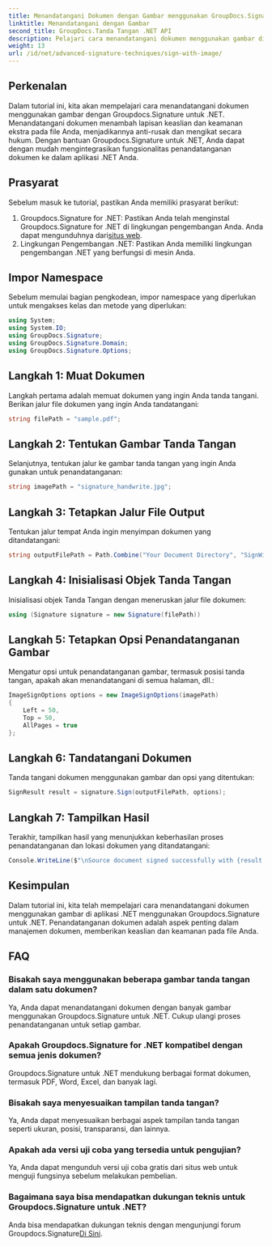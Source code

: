 ```yaml
---
title: Menandatangani Dokumen dengan Gambar menggunakan GroupDocs.Signature
linktitle: Menandatangani dengan Gambar
second_title: GroupDocs.Tanda Tangan .NET API
description: Pelajari cara menandatangani dokumen menggunakan gambar di aplikasi .NET dengan Groupdocs.Signature untuk .NET. Tingkatkan keamanan dan keaslian dokumen dengan mudah.
weight: 13
url: /id/net/advanced-signature-techniques/sign-with-image/
---
```

## Perkenalan
Dalam tutorial ini, kita akan mempelajari cara menandatangani dokumen menggunakan gambar dengan Groupdocs.Signature untuk .NET. Menandatangani dokumen menambah lapisan keaslian dan keamanan ekstra pada file Anda, menjadikannya anti-rusak dan mengikat secara hukum. Dengan bantuan Groupdocs.Signature untuk .NET, Anda dapat dengan mudah mengintegrasikan fungsionalitas penandatanganan dokumen ke dalam aplikasi .NET Anda.
## Prasyarat
Sebelum masuk ke tutorial, pastikan Anda memiliki prasyarat berikut:
1.  Groupdocs.Signature for .NET: Pastikan Anda telah menginstal Groupdocs.Signature for .NET di lingkungan pengembangan Anda. Anda dapat mengunduhnya dari[situs web](https://releases.groupdocs.com/signature/net/).
2. Lingkungan Pengembangan .NET: Pastikan Anda memiliki lingkungan pengembangan .NET yang berfungsi di mesin Anda.

## Impor Namespace
Sebelum memulai bagian pengkodean, impor namespace yang diperlukan untuk mengakses kelas dan metode yang diperlukan:
```csharp
using System;
using System.IO;
using GroupDocs.Signature;
using GroupDocs.Signature.Domain;
using GroupDocs.Signature.Options;
```
## Langkah 1: Muat Dokumen
Langkah pertama adalah memuat dokumen yang ingin Anda tanda tangani. Berikan jalur file dokumen yang ingin Anda tandatangani:
```csharp
string filePath = "sample.pdf";
```
## Langkah 2: Tentukan Gambar Tanda Tangan
Selanjutnya, tentukan jalur ke gambar tanda tangan yang ingin Anda gunakan untuk penandatanganan:
```csharp
string imagePath = "signature_handwrite.jpg";
```
## Langkah 3: Tetapkan Jalur File Output
Tentukan jalur tempat Anda ingin menyimpan dokumen yang ditandatangani:
```csharp
string outputFilePath = Path.Combine("Your Document Directory", "SignWithImage", fileName);
```
## Langkah 4: Inisialisasi Objek Tanda Tangan
Inisialisasi objek Tanda Tangan dengan meneruskan jalur file dokumen:
```csharp
using (Signature signature = new Signature(filePath))
```
## Langkah 5: Tetapkan Opsi Penandatanganan Gambar
Mengatur opsi untuk penandatanganan gambar, termasuk posisi tanda tangan, apakah akan menandatangani di semua halaman, dll.:
```csharp
ImageSignOptions options = new ImageSignOptions(imagePath)
{
    Left = 50,
    Top = 50,
    AllPages = true
};
```
## Langkah 6: Tandatangani Dokumen
Tanda tangani dokumen menggunakan gambar dan opsi yang ditentukan:
```csharp
SignResult result = signature.Sign(outputFilePath, options);
```
## Langkah 7: Tampilkan Hasil
Terakhir, tampilkan hasil yang menunjukkan keberhasilan proses penandatanganan dan lokasi dokumen yang ditandatangani:
```csharp
Console.WriteLine($"\nSource document signed successfully with {result.Succeeded.Count} signature(s).\nFile saved at {outputFilePath}.");
```

## Kesimpulan
Dalam tutorial ini, kita telah mempelajari cara menandatangani dokumen menggunakan gambar di aplikasi .NET menggunakan Groupdocs.Signature untuk .NET. Penandatanganan dokumen adalah aspek penting dalam manajemen dokumen, memberikan keaslian dan keamanan pada file Anda.
## FAQ
### Bisakah saya menggunakan beberapa gambar tanda tangan dalam satu dokumen?
Ya, Anda dapat menandatangani dokumen dengan banyak gambar menggunakan Groupdocs.Signature untuk .NET. Cukup ulangi proses penandatanganan untuk setiap gambar.
### Apakah Groupdocs.Signature for .NET kompatibel dengan semua jenis dokumen?
Groupdocs.Signature untuk .NET mendukung berbagai format dokumen, termasuk PDF, Word, Excel, dan banyak lagi.
### Bisakah saya menyesuaikan tampilan tanda tangan?
Ya, Anda dapat menyesuaikan berbagai aspek tampilan tanda tangan seperti ukuran, posisi, transparansi, dan lainnya.
### Apakah ada versi uji coba yang tersedia untuk pengujian?
Ya, Anda dapat mengunduh versi uji coba gratis dari situs web untuk menguji fungsinya sebelum melakukan pembelian.
### Bagaimana saya bisa mendapatkan dukungan teknis untuk Groupdocs.Signature untuk .NET?
 Anda bisa mendapatkan dukungan teknis dengan mengunjungi forum Groupdocs.Signature[Di Sini](https://forum.groupdocs.com/c/signature/13).
